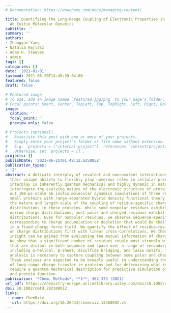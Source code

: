 ```yaml
---
# Documentation: https://wowchemy.com/docs/managing-content/

title: Quantifying the Long-Range Coupling of Electronic Properties in Proteins with
  Ab Initio Molecular Dynamics
subtitle: ''
summary: ''
authors:
- Zhongyue Yang
- Natalia Hajlasz
- Adam H. Steeves
- admin
tags: []
categories: []
date: '2021-01-01'
lastmod: 2021-06-20T14:45:39-04:00
featured: false
draft: false

# Featured image
# To use, add an image named `featured.jpg/png` to your page's folder.
# Focal points: Smart, Center, TopLeft, Top, TopRight, Left, Right, BottomLeft, Bottom, BottomRight.
image:
  caption: ''
  focal_point: ''
  preview_only: false

# Projects (optional).
#   Associate this post with one or more of your projects.
#   Simply enter your project's folder or file name without extension.
#   E.g. `projects = ["internal-project"]` references `content/project/deep-learning/index.md`.
#   Otherwise, set `projects = []`.
projects: []
publishDate: '2021-06-21T01:48:12.625085Z'
publication_types:
- '2'
abstract: A delicate interplay of covalent and noncovalent interactions gives proteins
  their unique ability to flexibly play numerous roles in cellular processes. This
  interplay is inherently quantum mechanical and highly dynamic in nature. To directly
  interrogate the evolving nature of the electronic structure of proteins, we carry
  out 100-ps-scale ab initio molecular dynamics simulations of three representative
  small proteins with range-separated hybrid density functional theory. We quantify
  the nature and length-scale of the coupling of residue-specific charge probability
  distributions in these proteins. While some nonpolar residues exhibit expectedly
  narrow charge distributions, most polar and charged residues exhibit broad, multimodal
  distributions. Even for nonpolar residues, we observe sequence-specific deviations
  corresponding to charge accumulation or depletion that would be challenging to capture
  in a fixed charge force field. We quantify the effect of residue–residue interactions
  on charge distributions first with linear cross-correlations. We then show how additional
  insight can be gained from evaluating the mutual information of charge distributions.
  We show that a significant number of residues couple most strongly with residues
  that are distant in both sequence and space over a range of secondary structures
  including α-helical, β-sheet, disulfide bridging, and lasso motifs. The mutual information
  analysis is necessary to capture coupling between some polar and charged residues.
  These analyses are expected to be broadly useful in understanding the mechanisms
  of long-range charge transfer in proteins and for determining what interactions
  require a quantum mechanical description for predictive simulation of enzyme mechanism
  and protein function.
publication: '*Chem. Methods*, **1**, 362-373 (2021)'
url_pdf: https://chemistry-europe.onlinelibrary.wiley.com/doi/10.1002/cmtd.202100012
doi: 10.1002/cmtd.202100012
links:
 - name: ChemRxiv
   url: https://doi.org/10.26434/chemrxiv.13368692.v1
---
```


